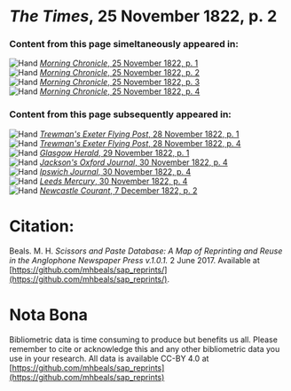 # *The Times*, 25 November 1822, p. 2  
  
### Content from this page simeltaneously appeared in:  
![Hand](http://scissorsandpaste.net/wp-content/uploads/2017/06/smallhandpointer.png) [*Morning Chronicle*, 25 November 1822, p. 1](https://mhbeals.github.io/sap_html/Morning-Chronicle/Morning-Chronicle-25-November-1822-p-1)  
![Hand](http://scissorsandpaste.net/wp-content/uploads/2017/06/smallhandpointer.png) [*Morning Chronicle*, 25 November 1822, p. 2](https://mhbeals.github.io/sap_html/Morning-Chronicle/Morning-Chronicle-25-November-1822-p-2)  
![Hand](http://scissorsandpaste.net/wp-content/uploads/2017/06/smallhandpointer.png) [*Morning Chronicle*, 25 November 1822, p. 3](https://mhbeals.github.io/sap_html/Morning-Chronicle/Morning-Chronicle-25-November-1822-p-3)  
![Hand](http://scissorsandpaste.net/wp-content/uploads/2017/06/smallhandpointer.png) [*Morning Chronicle*, 25 November 1822, p. 4](https://mhbeals.github.io/sap_html/Morning-Chronicle/Morning-Chronicle-25-November-1822-p-4)  
  
### Content from this page subsequently appeared in:  
![Hand](http://scissorsandpaste.net/wp-content/uploads/2017/06/smallhandpointer.png) [*Trewman's Exeter Flying Post*, 28 November 1822, p. 1](https://mhbeals.github.io/sap_html/Trewman's-Exeter-Flying-Post/Trewman's-Exeter-Flying-Post-28-November-1822-p-1)  
![Hand](http://scissorsandpaste.net/wp-content/uploads/2017/06/smallhandpointer.png) [*Trewman's Exeter Flying Post*, 28 November 1822, p. 4](https://mhbeals.github.io/sap_html/Trewman's-Exeter-Flying-Post/Trewman's-Exeter-Flying-Post-28-November-1822-p-4)  
![Hand](http://scissorsandpaste.net/wp-content/uploads/2017/06/smallhandpointer.png) [*Glasgow Herald*, 29 November 1822, p. 1](https://mhbeals.github.io/sap_html/Glasgow-Herald/Glasgow-Herald-29-November-1822-p-1)  
![Hand](http://scissorsandpaste.net/wp-content/uploads/2017/06/smallhandpointer.png) [*Jackson's Oxford Journal*, 30 November 1822, p. 4](https://mhbeals.github.io/sap_html/Jackson's-Oxford-Journal/Jackson's-Oxford-Journal-30-November-1822-p-4)  
![Hand](http://scissorsandpaste.net/wp-content/uploads/2017/06/smallhandpointer.png) [*Ipswich Journal*, 30 November 1822, p. 4](https://mhbeals.github.io/sap_html/Ipswich-Journal/Ipswich-Journal-30-November-1822-p-4)  
![Hand](http://scissorsandpaste.net/wp-content/uploads/2017/06/smallhandpointer.png) [*Leeds Mercury*, 30 November 1822, p. 4](https://mhbeals.github.io/sap_html/Leeds-Mercury/Leeds-Mercury-30-November-1822-p-4)  
![Hand](http://scissorsandpaste.net/wp-content/uploads/2017/06/smallhandpointer.png) [*Newcastle Courant*, 7 December 1822, p. 2](https://mhbeals.github.io/sap_html/Newcastle-Courant/Newcastle-Courant-7-December-1822-p-2)  


# Citation: 

Beals. M. H. *Scissors and Paste Database: A Map of Reprinting and Reuse in the Anglophone Newspaper Press v.1.0.1.* 2 June 2017. Available at [https://github.com/mhbeals/sap_reprints/](https://github.com/mhbeals/sap_reprints/). 

# Nota Bona

Bibliometric data is time consuming to produce but benefits us all. Please remember to cite or acknowledge this and any other bibliometric data you use in your research. All data is available CC-BY 4.0 at [https://github.com/mhbeals/sap_reprints](https://github.com/mhbeals/sap_reprints)